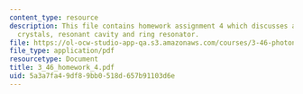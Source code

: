 ```yaml
---
content_type: resource
description: This file contains homework assignment 4 which discusses aobut photonic
  crystals, resonant cavity and ring resonator.
file: https://ol-ocw-studio-app-qa.s3.amazonaws.com/courses/3-46-photonic-materials-and-devices-spring-2006/5a3a7fa49df89bb0518d657b91103d6e_3_46_homework_4.pdf
file_type: application/pdf
resourcetype: Document
title: 3_46_homework_4.pdf
uid: 5a3a7fa4-9df8-9bb0-518d-657b91103d6e
---
```

